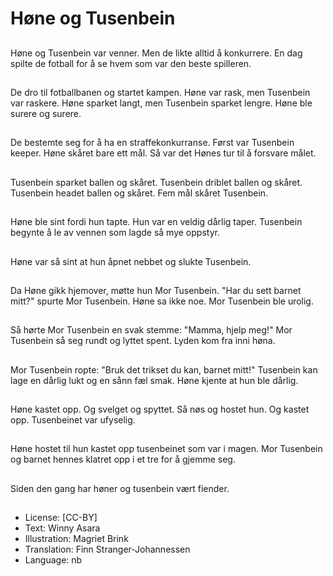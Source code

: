 # Høne og Tusenbein

##
Høne og Tusenbein var venner. Men de likte alltid å konkurrere. En dag spilte de fotball for å se hvem som var den beste spilleren.

##
De dro til fotballbanen og startet kampen. Høne var rask, men Tusenbein var raskere. Høne sparket langt, men Tusenbein sparket lengre. Høne ble surere og surere.

##
De bestemte seg for å ha en straffekonkurranse. Først var Tusenbein keeper. Høne skåret bare ett mål. Så var det Hønes tur til å forsvare målet.

##
Tusenbein sparket ballen og skåret. Tusenbein driblet ballen og skåret. Tusenbein headet ballen og skåret. Fem mål skåret Tusenbein.

##
Høne ble sint fordi hun tapte. Hun var en veldig dårlig taper. Tusenbein begynte å le av vennen som lagde så mye oppstyr.

##
Høne var så sint at hun åpnet nebbet og slukte Tusenbein.

##
Da Høne gikk hjemover, møtte hun Mor Tusenbein. "Har du sett barnet mitt?" spurte Mor Tusenbein. Høne sa ikke noe. Mor Tusenbein ble urolig.

##
Så hørte Mor Tusenbein en svak stemme: "Mamma, hjelp meg!" Mor Tusenbein så seg rundt og lyttet spent. Lyden kom fra inni høna.

##
Mor Tusenbein ropte: "Bruk det trikset du kan, barnet mitt!" Tusenbein kan lage en dårlig lukt og en sånn fæl smak. Høne kjente at hun ble dårlig.

##
Høne kastet opp. Og svelget og spyttet. Så nøs og hostet hun. Og kastet opp. Tusenbeinet var ufyselig.

##
Høne hostet til hun kastet opp tusenbeinet som var i magen. Mor Tusenbein og barnet hennes klatret opp i et tre for å gjemme seg.

##
Siden den gang har høner og tusenbein vært fiender.

##
* License: [CC-BY]
* Text: Winny Asara
* Illustration: Magriet Brink
* Translation: Finn Stranger-Johannessen
* Language: nb
